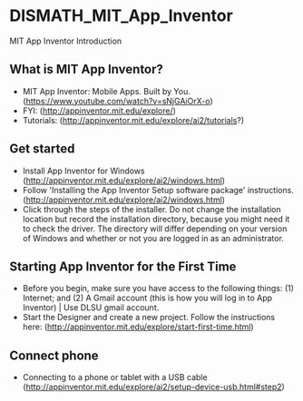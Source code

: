 # DISMATH_MIT_App_Inventor

MIT App Inventor Introduction

## What is MIT App Inventor?

- MIT App Inventor: Mobile Apps. Built by You. (https://www.youtube.com/watch?v=sNjGAiOrX-o) 
- FYI: (http://appinventor.mit.edu/explore/)
- Tutorials: (http://appinventor.mit.edu/explore/ai2/tutorials?)

## Get started

- Install  App Inventor for Windows (http://appinventor.mit.edu/explore/ai2/windows.html)
- Follow 'Installing the App Inventor Setup software package' instructions. (http://appinventor.mit.edu/explore/ai2/windows.html)
- Click through the steps of the installer. Do not change the installation location but record the installation directory, because you might need it to check the driver. The directory will differ depending on your version of Windows and whether or not you are logged in as an administrator.

## Starting App Inventor for the First Time

- Before you begin, make sure you have access to the following things: (1) Internet; and (2) A Gmail account (this is how you will log in to App Inventor) | Use DLSU gmail account.
- Start the Designer and create a new project. Follow the instructions here: (http://appinventor.mit.edu/explore/start-first-time.html)


## Connect phone

- Connecting to a phone or tablet with a USB cable (http://appinventor.mit.edu/explore/ai2/setup-device-usb.html#step2)
